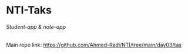 # NTI-Taks

###### Student-app & note-app

Main repo link: https://github.com/Ahmed-Radi/NTI/tree/main/day03/tas